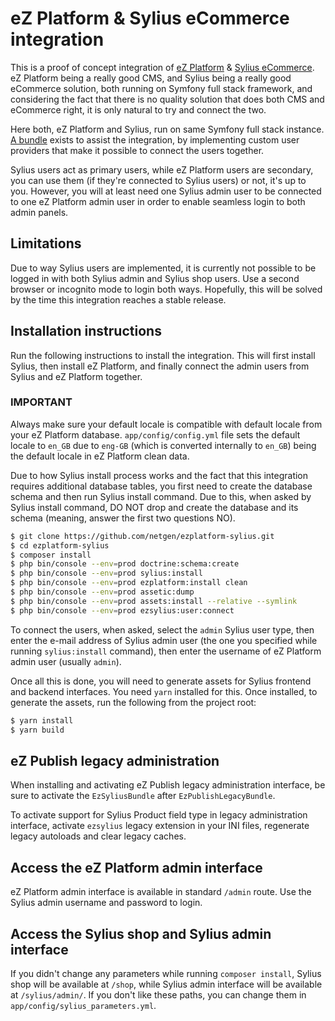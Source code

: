 # eZ Platform & Sylius eCommerce integration

This is a proof of concept integration of [eZ Platform](https://github.com/ezsystems/ezplatform) & [Sylius eCommerce](https://github.com/sylius/sylius). eZ Platform being a really good CMS, and Sylius being a really good eCommerce solution, both running on Symfony full stack framework, and considering the fact that there is no quality solution that does both CMS and eCommerce right, it is only natural to try and connect the two.

Here both, eZ Platform and Sylius, run on same Symfony full stack instance. [A bundle](https://github.com/netgen/NetgenEzSyliusBundle) exists to assist the integration, by implementing custom user providers that make it possible to connect the users together.

Sylius users act as primary users, while eZ Platform users are secondary, you can use them (if they're connected to Sylius users) or not, it's up to you. However, you will at least need one Sylius admin user to be connected to one eZ Platform admin user in order to enable seamless login to both admin panels.

## Limitations

Due to way Sylius users are implemented, it is currently not possible to be logged in with both Sylius admin and Sylius shop users. Use a second browser or incognito mode to login both ways. Hopefully, this will be solved by the time this integration reaches a stable release.

## Installation instructions

Run the following instructions to install the integration. This will first install Sylius, then install eZ Platform, and finally connect the admin users from Sylius and eZ Platform together.

### IMPORTANT

Always make sure your default locale is compatible with default locale from your eZ Platform database. `app/config/config.yml` file sets the default locale to `en_GB` due to `eng-GB` (which is converted internally to `en_GB`) being the default locale in eZ Platform clean data.

Due to how Sylius install process works and the fact that this integration requires additional database tables, you first need to create the database schema and then run Sylius install command. Due to this, when asked by Sylius install command, DO NOT drop and create the database and its schema (meaning, answer the first two questions NO).

```bash
$ git clone https://github.com/netgen/ezplatform-sylius.git
$ cd ezplatform-sylius
$ composer install
$ php bin/console --env=prod doctrine:schema:create
$ php bin/console --env=prod sylius:install
$ php bin/console --env=prod ezplatform:install clean
$ php bin/console --env=prod assetic:dump
$ php bin/console --env=prod assets:install --relative --symlink
$ php bin/console --env=prod ezsylius:user:connect
```

To connect the users, when asked, select the `admin` Sylius user type, then enter the e-mail address of Sylius admin user (the one you specified while running `sylius:install` command), then enter the username of eZ Platform admin user (usually `admin`).

Once all this is done, you will need to generate assets for Sylius frontend and backend interfaces. You need `yarn` installed for this. Once installed, to generate the assets, run the following from the project root:

```bash
$ yarn install
$ yarn build
```

## eZ Publish legacy administration

When installing and activating eZ Publish legacy administration interface, be sure to activate the `EzSyliusBundle` after `EzPublishLegacyBundle`.

To activate support for Sylius Product field type in legacy administration interface, activate `ezsylius` legacy extension in your INI files, regenerate legacy autoloads and clear legacy caches.

## Access the eZ Platform admin interface

eZ Platform admin interface is available in standard `/admin` route. Use the Sylius admin username and password to login.

## Access the Sylius shop and Sylius admin interface

If you didn't change any parameters while running `composer install`, Sylius shop will be available at `/shop`, while Sylius admin interface will be available at `/sylius/admin/`. If you don't like these paths, you can change them in `app/config/sylius_parameters.yml`.
